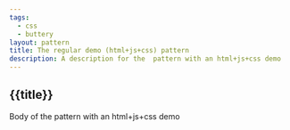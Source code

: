 ```yaml
---
tags:
  - css
  - buttery
layout: pattern
title: The regular demo (html+js+css) pattern
description: A description for the  pattern with an html+js+css demo
---
```


## {{title}}

Body of the  pattern with an html+js+css demo
